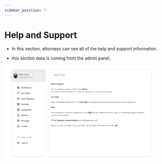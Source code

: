 ```yaml
---
sidebar_position: 7
---
```


# Help and Support

- In this section, attorneys can see all of the help and support information.

- this section data is coming from the admin panel.

![help](./img/2.png)